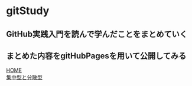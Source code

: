 # gitStudy

## GitHub実践入門を読んで学んだことをまとめていく
## まとめた内容をgitHubPagesを用いて公開してみる
[HOME](https://donmaicha.github.io/gitStudy/) <br>
[集中型と分散型](https://donmaicha.github.io/gitStudy/%E9%9B%86%E4%B8%AD%E5%9E%8B%E3%81%A8%E5%88%86%E6%95%A3%E5%9E%8B)
